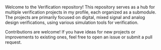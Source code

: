 Welcome to the Verification repository! This repository serves as a hub for multiple verification projects in my profile, each organized as a submodule. The projects are primarily focused on digital, mixed signal and analog design verifications, using various simulation tools for verification.

Contributions are welcome! If you have ideas for new projects or improvements to existing ones, feel free to open an issue or submit a pull request.

